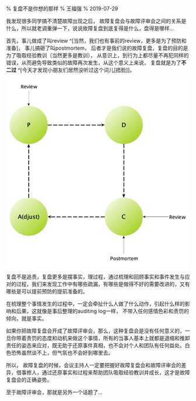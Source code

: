 % 复盘不是你想的那样
% 王福强
% 2019-07-29

我发现很多同学搞不清楚故障出现之后， 故障复盘会与故障评审会之间的关系是什么，所以就老调重弹一下，说说故障复盘到底复得是什么，盘得是哪样...

首先，事儿做成了叫review ^[当然，我们也有事前的review，更多是为了预防和准备]， 事儿搞砸了叫postmortem， 后者才是我们说的故障复盘，复盘的目的是为了吸取经验教训（当然更多是教训）， 从意识上，到行为上都尽量不再犯同样的错误，从而避免导致类似的故障再次发生，从这个意义上来说， 复盘就是为了**不二过** ^[今天才发现小朋友们居然没听过这个词儿[捂脸]]。

![](images/PDCA_enrich.png)

复盘不是追责，复盘更多是摆事实，理过程，通过梳理和回顾事实和事件发生与应对的过程，我们来发现工作中有哪些疏漏，有哪些是做得不好的需要改进的，又有哪些是可以提前预防的提前准备的。

在梳理整个事情发生的过程中，一定会牵扯什么人做了什么动作，引起什么样的影响和后果，这就像是事后整理的auditing log一样， 不带入任何感情色彩和责罚的倾向，就是事实。

如果你把故障复盘会开成了故障评审会，那么，这种复盘会是没有任何意义的，一旦你带着责罚的态度和动机来做这个事情，所有的当事人基本上就都是退缩和推卸责任的姿态来应对，既无助于还原事件真相，也不会对个人和团队有任何益处。白色恐怖虽然谈不上，但气氛也不会好到哪里去。

所以， 故障复盘的时候，会议主持人一定要把握好故障复盘会和故障评审会的差异，借事修人，通过还原事实和过程来帮助团队吸取经验教训并成长，这才是故障复盘会的正确姿势。

至于故障评审会，那就是另外一个话题了...


